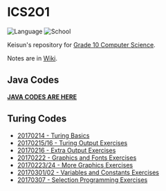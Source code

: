 # ICS2O1

![Language](https://img.shields.io/badge/language-turing-red.svg?style=flat-square)
![School](https://img.shields.io/badge/school-langstaff-010042.svg?style=flat-square)

Keisun's repository for
[Grade 10 Computer Science](http://moodle2.yrdsb.ca/course/view.php?id=12006).

Notes are in [Wiki](../../wiki).

## Java Codes

**[JAVA CODES ARE HERE](JAVA)**

## Turing Codes

- [20170214 - Turing Basics](20170214_turing-basics)
- [20170215/16 - Turing Output Exercises](20170215_turing-output-exercises)
- [20170216 - Extra Output Exercises](20170216_extra-output-exercises)
- [20170222 - Graphics and Fonts Exercises](20170222_graphics-and-fonts-exercises)
- [20170223/24 - More Graphics Exercises](20170223_more-graphics-exercises)
- [20170301/02 - Variables and Constants Exercises](20170301_variables-and-constants-exercises)
- [20170307 - Selection Programming Exercises](20170307_selection-programming-exercises)
